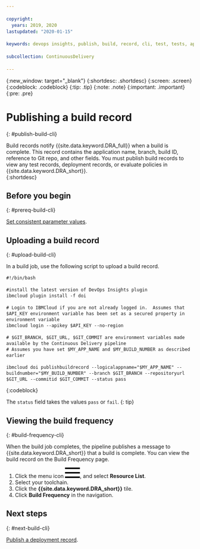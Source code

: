 ```yaml
---

copyright:
  years: 2019, 2020
lastupdated: "2020-01-15"

keywords: devops insights, publish, build, record, cli, test, tests, app

subcollection: ContinuousDelivery

---
```


{:new_window: target="_blank"}
{:shortdesc: .shortdesc}
{:screen: .screen}
{:codeblock: .codeblock}
{:tip: .tip}
{:note: .note}
{:important: .important}
{:pre: .pre}

# Publishing a build record
{: #publish-build-cli}

Build records notify {{site.data.keyword.DRA_full}} when a build is complete. This record contains the application name, branch, build ID, reference to Git repo, and other fields. You must publish build records to view any test records, deployment records, or evaluate policies in {{site.data.keyword.DRA_short}}.  
{:shortdesc}


## Before you begin
{: #prereq-build-cli}

[Set consistent parameter values](/docs/ContinuousDelivery?topic=ContinuousDelivery-setting-values-cli).


## Uploading a build record
{: #upload-build-cli} 

In a build job, use the following script to upload a build record.

```
#!/bin/bash

#install the latest version of DevOps Insights plugin
ibmcloud plugin install -f doi

# Login to IBMCloud if you are not already logged in.  Assumes that $API_KEY environment variable has been set as a secured property in environment variable
ibmcloud login --apikey $API_KEY --no-region

# $GIT_BRANCH, $GIT_URL, $GIT_COMMIT are environment variables made available by the Continuous Delivery pipeline
# Assumes you have set $MY_APP_NAME and $MY_BUILD_NUMBER as described earlier

ibmcloud doi publishbuildrecord --logicalappname="$MY_APP_NAME" --buildnumber="$MY_BUILD_NUMBER" --branch $GIT_BRANCH --repositoryurl $GIT_URL --commitid $GIT_COMMIT --status pass
```
{:codeblock}

The `status` field takes the values `pass` or `fail`.
{: tip}


## Viewing the build frequency
{: #build-frequency-cli}

When the build job completes, the pipeline publishes a message to {{site.data.keyword.DRA_short}} that a build is complete. You can view the build record on the Build Frequency page. 

1. Click the menu icon ![hamburger icon](images/icon_hamburger.svg), and select **Resource List**.
2. Select your toolchain. 
3. Click the **{{site.data.keyword.DRA_short}}** tile.
4. Click **Build Frequency** in the navigation.  


## Next steps
{: #next-build-cli} 

[Publish a deployment record](/docs/ContinuousDelivery?topic=ContinuousDelivery-publish-deploy-cli).
